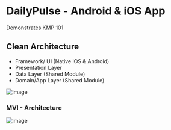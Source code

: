 # DailyPulse - Android & iOS App
Demonstrates KMP 101

## Clean Architecture
- Framework/ UI (Native iOS & Android)
- Presentation Layer
- Data Layer (Shared Module)
- Domain/App Layer (Shared Module)

![image](https://github.com/RocqJones/DailyPulse/assets/32324500/058bd240-db17-4a58-90d8-41ab24b77f2a)

### MVI - Architecture
![image](https://github.com/RocqJones/DailyPulse/assets/32324500/42a521be-b442-4aa2-ba9b-51ce7b8cab9b)

